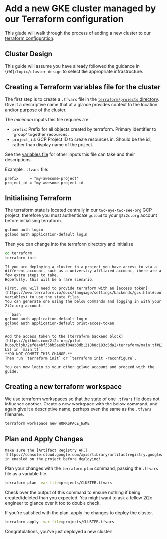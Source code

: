 # Add a new GKE cluster managed by our Terraform configuration

This giude will walk through the process of adding a new cluster to our [terraform configuration](https://github.com/2i2c-org/pilot-hubs/tree/master/terraform).

## Cluster Design

This guide will assume you have already followed the guidance in {ref}`/topic/cluster-design` to select the appropriate infrastructure.

## Creating a Terraform variables file for the cluster

The first step is to create a `.tfvars` file in the [`terraform/projects` directory](https://github.com/2i2c-org/pilot-hubs/tree/master/terraform/projects).
Give it a descriptive name that at a glance provides context to the location and/or purpose of the cluster.

The _minimum_ inputs this file requires are:

- `prefix`: Prefix for all objects created by terraform.
  Primary identifier to 'group' together resources.
- `project_id`: GCP Project ID to create resources in.
  Should be the id, rather than display name of the project.

See the [variables file](https://github.com/2i2c-org/pilot-hubs/blob/master/terraform/variables.tf) for other inputs this file can take and their descriptions.

Example `.tfvars` file:

```
prefix     = "my-awesome-project"
project_id = "my-awesome-project-id
```

## Initialising Terraform

The terraform state is located centrally in our `two-eye-two-see-org` GCP project, therefore you must authenticate `gcloud` to your `@2i2c.org` account before initialising terraform.

```bash
gcloud auth login
gcloud auth application-default login
```

Then you can change into the terraform directory and initialise

```bash
cd terraform
terraform init
```

````{note}
If you are deploying a cluster to a project you have access to via a different account, such as a university-affliated account, there are a few extra steps to take.
Hopefully, this will be a rare scenario.

First, you will need to provide terraform with an [access token](https://www.terraform.io/docs/language/settings/backends/gcs.html#configuration-variables) to use the state files.
You can generate one using the below commands and logging in with your 2i2c.org account.

```bash
gcloud auth application-default login
gcloud auth application-default print-acces-token
```

Add the access token to the [terraform backend block](https://github.com/2i2c-org/pilot-hubs/blob/2ef8a4bf35bb5ee9bf04ab3db1218b8c183c5da2/terraform/main.tf#L2-L5) in `main.tf`.
**DO NOT COMMIT THIS CHANGE.**
Then run `terraform init` or `terraform init -reconfigure`.

You can now login to your other gcloud account and proceed with the guide.
````

## Creating a new terraform workspace

We use terraform workspaces so that the state of one `.tfvars` file does not influence another.
Create a new workspace with the below command, and again give it a descriptive name, perhaps even the same as the `.tfvars` filename.

```bash
terraform workspace new WORKSPACE_NAME
```

## Plan and Apply Changes

```{note}
Make sure the [Artifact Registry API](https://console.cloud.google.com/apis/library/artifactregistry.googleapis.com) in enabled on the project before deploying!
```

Plan your changes with the `terraform plan` command, passing the `.tfvars` file as a variable file.

```bash
terraform plan -var-file=projects/CLUSTER.tfvars
```

Check over the output of this command to ensure nothing if being created/deleted than you expected.
You might want to ask a fellow 2i2c engineer to glance over it too to double check.

If you're satisfied with the plan, apply the changes to deploy the cluster.

```bash
terraform apply -var-file=projects/CLUSTER.tfvars
```

Congratulations, you've just deployed a new cluster!
